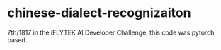 # chinese-dialect-recognizaiton
7th/1817 in the iFLYTEK AI Developer Challenge, this code was pytorch based.
